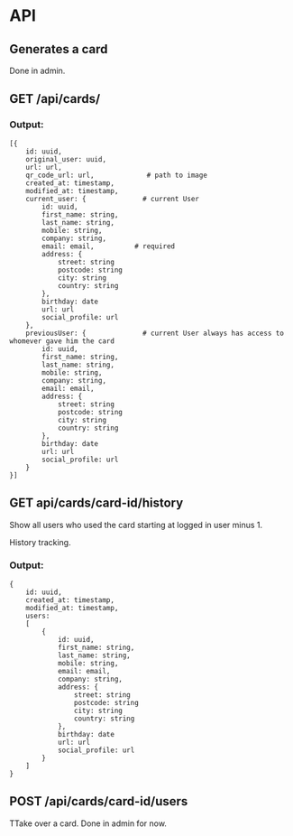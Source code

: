# API

## Generates a card

Done in admin.

## GET /api/cards/<uuid>

### Output:
```
[{
    id: uuid,
    original_user: uuid,
    url: url,
    qr_code_url: url,             # path to image
    created_at: timestamp,
    modified_at: timestamp,
    current_user: {              # current User
        id: uuid,
        first_name: string,
        last_name: string,
        mobile: string,
        company: string,
        email: email,          # required
        address: {
            street: string
            postcode: string
            city: string
            country: string
        },
        birthday: date
        url: url
        social_profile: url
    },
    previousUser: {              # current User always has access to whomever gave him the card
        id: uuid,
        first_name: string,
        last_name: string,
        mobile: string,
        company: string,
        email: email,
        address: {
            street: string
            postcode: string
            city: string
            country: string
        },
        birthday: date
        url: url
        social_profile: url
    }
}]
```

## GET api/cards/card-id/history

Show all users who used the card starting at logged in user minus 1.

History tracking.

### Output:

```
{
    id: uuid,
    created_at: timestamp,
    modified_at: timestamp,
    users:
    [
        {
            id: uuid,
            first_name: string,
            last_name: string,
            mobile: string,
            email: email,
            company: string,
            address: {
                street: string
                postcode: string
                city: string
                country: string
            },
            birthday: date
            url: url
            social_profile: url
        }
    ]
}
```

## POST /api/cards/card-id/users

TTake over a card. Done in admin for now.

